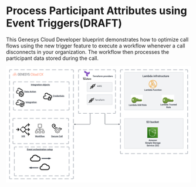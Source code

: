 # Process Participant Attributes using Event Triggers(DRAFT)

This Genesys Cloud Developer blueprint demonstrates how to optimize call flows using the new trigger feature to execute a workflow whenever a call disconnects in your organization. The workflow then processes the participant data stored during the call.

![Deploy a Process Automation Triggers setup](blueprint/images/flowchart.png "Deploy a Process Automation Triggers setup")
